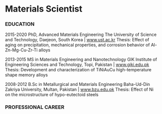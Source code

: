 # Materials Scientist

### EDUCATION
2015-2020
PhD, Advanced Materials Engineering 
The University of Science and Technology, Daejeon, South Korea | www.ust.ac.kr
Thesis: Effect of aging on precipitation, mechanical properties, and corrosion behavior of Al-Zn-Mg-Cu-Zr-Ti alloys

2013-2015
MS in Materials Engineering and Nanotechnology 
GIK Institute of Engineering Sciences and Technology, Topi, Pakistan | www.giki.edu.pk
Thesis: Development and characterization of TiNiAuCu high-temperature shape memory alloys

2008-2012
B.Sc in Metallurgical and Materials Engineering 
Baha-Ud-Din Zakriya University, Multan, Pakistan | www.bzu.edu.pk
Thesis: Effect of Ni on the microstructure of hypo-eutectoid steels

### PROFESSIONAL CAREER
